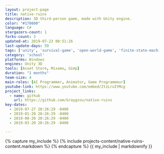 ```yaml
---
layout: project-page
title: native-ruins
description: 3D third-person game, made with Unity engine.
color: "#178600"
language: C#
stargazers-count: 1
forks-count: 3
updated-at: 2019-07-23 00:51:26
last-update-days: 59
tags: ['unity', 'survival-game', 'open-world-game', 'finite-state-machine', 'steering-behaviors', 'third-person-game', 'game-development']
category: 'school'
platforms: Windows
engines: Unity 3D
tools: [Asset Store, Mixamo, Gimp]
duration: "1 months"
team-size: 4
main-roles: [AI Programmer, Animator, Game Programmeur]
youtube-link: https://www.youtube.com/embed/2tzLruIYMcg
project_links:
  - name: github
    url: https://github.com/Graygzou/native-ruins
key-dates:
  - 2019-07-27 20:26:29 -0400
  - 2019-01-20 20:26:29 -0400
  - 2019-08-20 20:26:29 -0400
  - 2019-03-20 20:26:29 -0400

---
```

<!---
Gregoire Boiron <gregoire.boiron@gmail.com>
Copyright (c) 2018-2019 Gregoire Boiron  All Rights Reserved.
--->

{% capture my_include %}
{% include projects-content/native-ruins-content.markdown %}
{% endcapture %}
{{ my_include | markdownify }}
